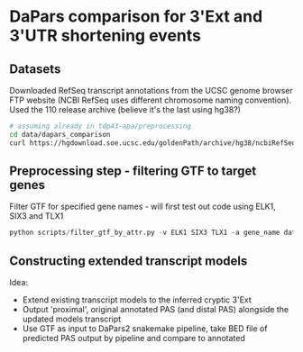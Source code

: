 # DaPars comparison for 3'Ext and 3'UTR shortening events


## Datasets

Downloaded RefSeq transcript annotations from the UCSC genome browser FTP website (NCBI RefSeq uses different chromosome naming convention). Used the 110 release archive (believe it's the last using hg38?)

```bash
# assuming already in tdp43-apa/preprocessing
cd data/dapars_comparison
curl https://hgdownload.soe.ucsc.edu/goldenPath/archive/hg38/ncbiRefSeq/110/hg38.110.ncbiRefSeq.gtf.gz -o hg38.110.ncbiRefSeq.gtf.gz
```

## Preprocessing step - filtering GTF to target genes

Filter GTF for specified gene names - will first test out code using ELK1, SIX3 and TLX1

```python
python scripts/filter_gtf_by_attr.py -v ELK1 SIX3 TLX1 -a gene_name data/dapars_comparison/hg38.110.ncbiRefSeq.gtf.gz data/dapars_comparison/hg38.110.ncbiRefSeq.filtered.elk1_six3_tlx1.gtf
```

## Constructing extended transcript models

Idea:

- Extend existing transcript models to the inferred cryptic 3'Ext
- Output 'proximal', original annotated PAS (and distal PAS) alongside the updated models transcript
- Use GTF as input to DaPars2 snakemake pipeline, take BED file of predicted PAS output by pipeline and compare to annotated

